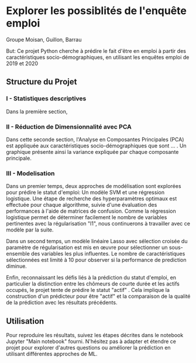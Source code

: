 # Explorer les possiblités de l'enquête emploi

Groupe Moisan, Guillon, Barrau

But: Ce projet Python cherche à prédire le fait d'être en emploi à partir des caractéristiques socio-démographiques, en utilisant les enquêtes emploi de 2019 et 2020

## Structure du Projet

### I -  Statistiques descriptives
Dans la première section, 


### II - Réduction de Dimensionnalité avec PCA
Dans cette seconde section, l'Analyse en Composantes Principales (PCA) est appliquée aux caractéristiques socio-démographiques que sont  ... .  Un graphique présente ainsi la variance expliquée par chaque composante principale.

 ### III - Modelisation

Dans un premier temps, deux approches de modélisation sont explorées pour prédire le statut d'emploi: Un modèle SVM et une régression logistique. Une étape de recherche des hyperparamètres optimaux est effectuée pour chaque algorithme, suivie d'une évaluation des performances à l'aide de matrices de confusion. Comme la régression logistique permet de déterminer facilement le nombre de variables pertinentes avec la régularisation "l1", nous continuerons à travailler avec ce modèle par la suite. 

Dans un second temps, un modèle linéaire Lasso avec sélection croisée du paramètre de régularisation est mis en œuvre pour sélectionner un sous-ensemble des variables les plus influentes. Le nombre de caractéristiques sélectionnées est limité à 10 pour observer si la performance de prediction diminue.

Enfin, reconnaissant les défis liés à la prédiction du statut d'emploi, en particulier la distinction entre les chômeurs de courte durée et les actifs occupés, le projet tente de prédire le statut "actif" . Cela implique la construction d'un prédicteur pour être "actif" et la comparaison de la qualité de la prédiction avec les résultats précédents.
  
## Utilisation

Pour reproduire les résultats, suivez les étapes décrites dans le notebook Jupyter "Main notebook" fourni. N'hésitez pas à adapter et étendre ce projet pour explorer d'autres questions ou améliorer la prédiction en utilisant différentes approches de ML.


